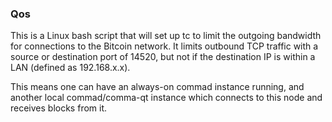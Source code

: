 ### Qos ###

This is a Linux bash script that will set up tc to limit the outgoing bandwidth for connections to the Bitcoin network. It limits outbound TCP traffic with a source or destination port of 14520, but not if the destination IP is within a LAN (defined as 192.168.x.x).

This means one can have an always-on commad instance running, and another local commad/comma-qt instance which connects to this node and receives blocks from it.

